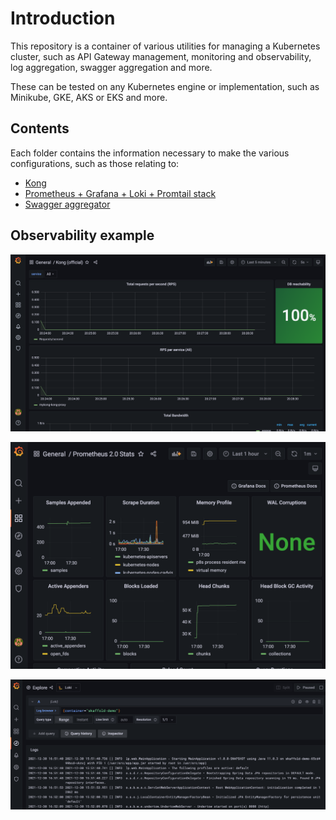 # Introduction

This repository is a container of various utilities for managing a Kubernetes cluster, such as API Gateway management, monitoring and observability, log aggregation, swagger aggregation and more.

These can be tested on any Kubernetes engine or implementation, such as Minikube, GKE, AKS or EKS and more.

## Contents

Each folder contains the information necessary to make the various configurations, such as those relating to:

- [Kong](https://github.com/lucapompei/k8s-cluster/tree/master/kong)
- [Prometheus + Grafana + Loki + Promtail stack](https://github.com/lucapompei/k8s-cluster/tree/master/monitoring)
- [Swagger aggregator](https://github.com/lucapompei/k8s-cluster/tree/master/swagger-aggregator)

## Observability example

![Kong official dashboard](https://raw.githubusercontent.com/lucapompei/k8s-cluster/master/examples/kong.png "Kong official dashboard")

![Prometheus stats](https://raw.githubusercontent.com/lucapompei/k8s-cluster/master/examples/prometheus.png "Prometheus stats")

![Loki](https://raw.githubusercontent.com/lucapompei/k8s-cluster/master/examples/loki.png "Loki")